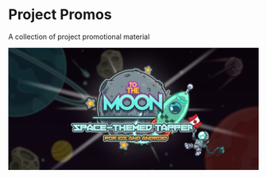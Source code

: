 # Project Promos
A collection of project promotional material

![alt text](https://raw.githubusercontent.com/flizzet/project-promos/master/ToTheMoon/bannerimg.png)